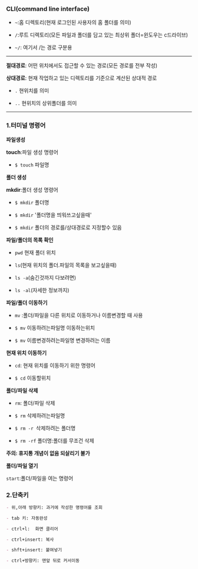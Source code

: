 ### CLI(command line interface)

- `~`:홈 디렉토리(현재 로그인된 사용자의 홈 폴더를 의미)

- `/`:루트 디렉토리(모든 파일과 폴더를 담고 있는 최상위 폴더=윈도우는 c드라이브)

- `~/`: 여기서 /는 경로 구분용

---

__절대경로__: 어떤 위치에서도 접근할 수 있는 경로(모든 경로를 전부 작성)

__상대경로__: 현재 작업하고 있는 디렉토리를 기준으로 계산된 상대적 경로  

- `.` 현위치를 의미

- `..`  현위치의 상위폴더를 의미

---

### 1.터미널 명령어

__파일생성__

__touch__:파일 생성 명령어

- `$ touch` 파일명

__폴더 생성__

__mkdir__:폴더 생성 명령어

- `$ mkdir` 폴더명

- `$ mkdir` '폴더명을 띄워쓰고싶을때'

- `$ mkdir` 폴더의 경로를/상대경로로 지정할수 있음



__파일/폴더의 목록 확인__

- `pwd` 현재 폴더 위치

- `ls`(현재 위치의 폴더.파일의 목록을 보고싶을때)

- `ls -a`(숨긴것까지 다보려면)

- `ls -al`(자세한 정보까지)



__파일/폴더 이동하기__

- `mv` :폴더/파일을 다른 위치로 이동하거나 이름변경할 때 사용

- `$ mv` 이동하려는파일명 이동하는위치

- `$ mv` 이름변경하려는파일명 변경하려는 이름



__현재 위치 이동하기__

- `cd`: 현재 위치를 이동하기 위한 명령어

- `$ cd` 이동할위치



__폴더/파일 삭제__

- `rm`: 폴더/파일 삭제

- `$ rm` 삭제하려는파일명

- `$ rm -r `삭제하려는 폴더명

- `$ rm -rf` 폴더명:폴더를 무조건 삭제

__주의: 휴지통 개념이 없음 되살리기 불가__



__폴더/파일 열기__

`start`:폴더/파일을 여는 명령어

 

### 2.단축키

```markdown
- 위,아래 방향키: 과거에 작성한 명령어를 조회

- tab 키: 자동완성

- ctrl+l:  화면 클리어

- ctrl+insert: 복사

- shft+insert: 붙여넣기

- ctrl+방향키: 맨앞 뒤로 커서이동
```

